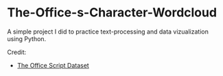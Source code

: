 # The-Office-s-Character-Wordcloud

A simple project I did to practice text-processing and data vizualization using Python.

Credit:
* [The Office Script Dataset](https://github.com/brianbuie/the-office)
